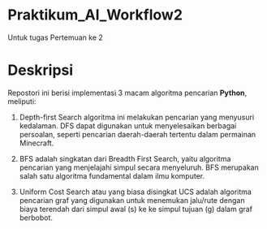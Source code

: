 # Praktikum_AI_Workflow2

Untuk tugas Pertemuan ke 2

# Deskripsi

Repostori ini berisi implementasi 3 macam algoritma pencarian **Python**, meliputi:

1. Depth-first Search algoritma ini melakukan pencarian yang menyusuri kedalaman. DFS dapat digunakan untuk menyelesaikan berbagai persoalan, seperti pencarian daerah-daerah tertentu dalam permainan Minecraft.

2. BFS adalah singkatan dari Breadth First Search, yaitu algoritma pencarian yang menjelajahi simpul secara menyeluruh. BFS merupakan salah satu algoritma fundamental dalam ilmu komputer.

3. Uniform Cost Search atau yang biasa disingkat UCS adalah algoritma pencarian graf yang digunakan untuk menemukan jalu/rute dengan biaya terendah dari simpul awal (s) ke ke simpul tujuan (g) dalam graf berbobot.
